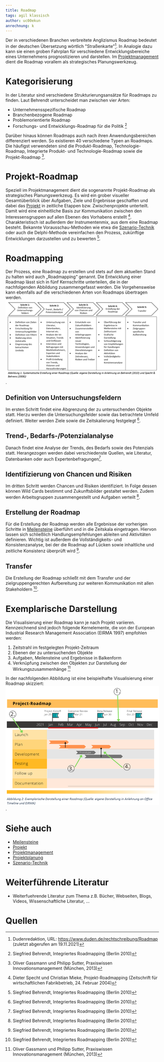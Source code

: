 ```yaml
---
title: Roadmap
tags: agil klassisch
author: uc00ekun
anrechnung: k 
---
```




Der in verschiedenen Branchen verbreitete Anglizismus Roadmap bedeutet in der deutschen Übersetzung 
wörtlich "Straßenkarte"[^1]. In Analogie dazu kann sie einen groben Fahrplan für verschiedene 
Entwicklungsbereiche eines Unternehmens prognostizieren und darstellen. Im [Projektmanagement](Projektmanagement.md) dient die 
Roadmap vorallem als strategisches Planungswerkzeug.


# Kategorisierung

In der Literatur sind verschiedene Strukturierungsansätze für Roadmaps zu finden. Laut Behrendt 
unterscheidet man zwischen vier Arten:
* Unternehmensspezifische Roadmap
* Branchenbezogene Roadmap
* Problemorientierte Roadmap
* Forschungs- und Entwicklungs-Roadmap für die Politik [^2]

Darüber hinaus können Roadmaps auch nach ihren Anwendungsbereichen differenziert werden. So existieren 40 
verschiedene Typen an Roadmaps. Die häufigst verwendeten sind die Produkt-Roadmap, Technologie-Roadmap, 
Integrierte Produkt- und Technologie-Roadmap sowie die Projekt-Roadmap [^3].

# Projekt-Roadmap
Speziell im Projektmanagement dient die sogenannte Projekt-Roadmap als strategisches Planungswerkzeug. Es 
wird ein grober visueller Gesamtüberblick über Aufgaben, Ziele und Ergebnisse geschaffen und dabei das 
[Projekt](Projekt.md) in zeitliche Etappen bzw. Zwischenprojekte unterteilt. Damit wird eine einheitliche Basis zur 
Kommunikation zwischen den Interessensgruppen auf allen Ebenen des Vorhabens erstellt [^4]. 
Charakteristisch ist außerdem der Instrumentenmix, aus dem eine Roadmap besteht. Bekannte 
Vorausschau-Methoden wie etwa die [Szenario-Technik](Szenario_Technik.md) oder auch die Delphi-Methode vereinfachen den 
Prozess, zukünftige Entwicklungen darzustellen und zu bewerten [^2].

# Roadmapping
Der Prozess, eine Roadmap zu erstellen und stets auf dem aktuellen Stand zu halten wird auch „Roadmapping“ 
genannt. Die Entwicklung einer Roadmap lässt sich in fünf Kernschritte unterteilen, die in der 
nachfolgenden Abbildung zusammengefasst werden. Die Vorgehensweise kann ebenfalls auf die verschiedenen 
Arten von Roadmaps übertragen werden. 
![Roadm_Erst_Abb1](Roadmap/Roadm_Erst_Abb1.PNG).


## Definition von Untersuchungsfeldern
Im ersten Schritt findet eine Abgrenzung der zu untersuchenden Objekte statt. Hierzu werden die 
Untersuchungsfelder sowie das betrachtete Umfeld definiert. Weiter werden Ziele sowie die Zeitskalierung 
festgelegt [^2].

## Trend-, Bedarfs-/Potenzialanalyse
Danach findet eine Analyse der Trends, des Bedarfs sowie des Potenzials statt. Herangezogen werden dabei 
verschiedenste Quellen, wie Literatur, Datenbanken oder auch Expertenbefragungen[^2].

## Identifizierung von Chancen und Risiken
Im dritten Schritt werden Chancen und Risiken identifiziert. In Folge dessen können Wild Cards bestimmt 
und Zukunftsbilder gestaltet werden. Zudem werden Arbeitsgruppen zusammengestellt und Aufgaben verteilt 
[^2].

## Erstellung der Roadmap
Für die Erstellung der Roadmap werden alle Ergebnisse der vorherigen Schritte in [Meilensteine](Meilensteine.md) überführt 
und in die Zeitskala eingetragen. Hiervon lassen sich schließlich Handlungsempfehlungen ableiten und 
Aktivitäten definieren. Wichtig ist außerdem die Vollständigkeits- und Konsistenzanalyse, bei der die 
Roadmap auf Lücken sowie inhaltliche und zeitliche Konsistenz überprüft wird [^2].

## Transfer
Die Erstellung der Roadmap schließt mit dem Transfer und der zielgruppengerechten Aufbereitung zur 
weiteren Kommunikation mit allen Stakeholdern [^2].

# Exemplarische Darstellung
Die Visualisierung einer Roadmap kann je nach Projekt variieren. Kennzeichnend sind jedoch folgende 
Kernelemente, die von der European Industrial Research Management Association (EIRMA 1997) empfohlen 
werden:

1. Zeitstrahl im festgelegten Projekt-Zeitraum
2. Ebenen der zu untersuchenden Objekte
3. Aufgaben, Meilensteine und Ergebnisse in Balkenform
4. Verknüpfung zwischen den Objekten zur Darstellung der Wirkungszusammenhänge [^3]

In der nachfolgenden Abbildung ist eine beispielhafte Visualisierung einer Roadmap skizziert:
![Roadm_Erst_Abb1](Roadmap/Roadm_Erst_Abb2.PNG).




# Siehe auch

* [Meilensteine](Meilensteine.md)
* [Projekt](Projekt.md)
* [Projektmanagement](Projektmanagement.md)
* [Projektplanung](Projektplanung.md)
* [Szenario-Technik](Szenario_Technik.md)


# Weiterführende Literatur

* Weiterfuehrende Literatur zum Thema z.B. Bücher, Webseiten, Blogs, Videos, Wissenschaftliche Literatur, ...

# Quellen

[^1]: Dudenredaktion, URL: https://www.duden.de/rechtschreibung/Roadmap (zuletzt abgerufen am 19.11.2021)
[^2]: Siegfried Behrendt, Integriertes Roadmapping (Berlin 2010)
[^3]: Oliver Gassmann und Philipp Sutter, Praxiswissen Innovationsmanagement (München, 2013)
[^4]: Dieter Specht und Christian Mieke, Projekt-Roadmapping (Zeitschrift für wirtschaftlichen Fabrikbetrieb, 24. Februar 2004)



